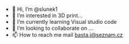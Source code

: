 - 👋 Hi, I’m @slunek1
- 👀 I’m interested in 3D print...
- 🌱 I’m currently learning Visual studio code
- 💞️ I’m looking to collaborate on ...
- 📫 How to reach me mail basta.j@seznam.cz

<!---
slunek1/slunek1 is a ✨ special ✨ repository because its `README.md` (this file) appears on your GitHub profile.
You can click the Preview link to take a look at your changes.
--->
